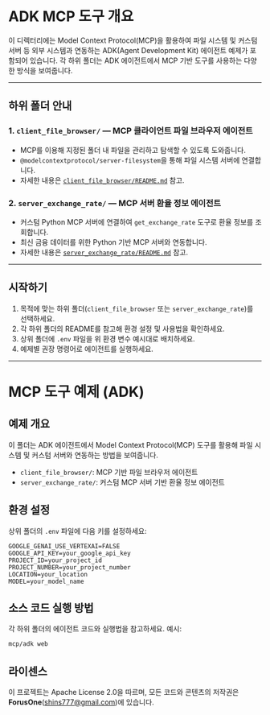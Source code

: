 # ADK MCP 도구 개요

이 디렉터리에는 Model Context Protocol(MCP)을 활용하여 파일 시스템 및 커스텀 서버 등 외부 시스템과 연동하는 ADK(Agent Development Kit) 에이전트 예제가 포함되어 있습니다. 각 하위 폴더는 ADK 에이전트에서 MCP 기반 도구를 사용하는 다양한 방식을 보여줍니다.

---

## 하위 폴더 안내

### 1. `client_file_browser/` — MCP 클라이언트 파일 브라우저 에이전트
- MCP를 이용해 지정된 폴더 내 파일을 관리하고 탐색할 수 있도록 도와줍니다.
- `@modelcontextprotocol/server-filesystem`을 통해 파일 시스템 서버에 연결합니다.
- 자세한 내용은 [`client_file_browser/README.md`](./client_file_browser/README.md) 참고.

### 2. `server_exchange_rate/` — MCP 서버 환율 정보 에이전트
- 커스텀 Python MCP 서버에 연결하여 `get_exchange_rate` 도구로 환율 정보를 조회합니다.
- 최신 금융 데이터를 위한 Python 기반 MCP 서버와 연동합니다.
- 자세한 내용은 [`server_exchange_rate/README.md`](./server_exchange_rate/README.md) 참고.

---

## 시작하기

1. 목적에 맞는 하위 폴더(`client_file_browser` 또는 `server_exchange_rate`)를 선택하세요.
2. 각 하위 폴더의 README를 참고해 환경 설정 및 사용법을 확인하세요.
3. 상위 폴더에 `.env` 파일을 위 환경 변수 예시대로 배치하세요.
4. 예제별 권장 명령어로 에이전트를 실행하세요.

---

# MCP 도구 예제 (ADK)

## 예제 개요
이 폴더는 ADK 에이전트에서 Model Context Protocol(MCP) 도구를 활용해 파일 시스템 및 커스텀 서버와 연동하는 방법을 보여줍니다.

- `client_file_browser/`: MCP 기반 파일 브라우저 에이전트
- `server_exchange_rate/`: 커스텀 MCP 서버 기반 환율 정보 에이전트

## 환경 설정
상위 폴더의 `.env` 파일에 다음 키를 설정하세요:

```
GOOGLE_GENAI_USE_VERTEXAI=FALSE
GOOGLE_API_KEY=your_google_api_key
PROJECT_ID=your_project_id
PROJECT_NUMBER=your_project_number
LOCATION=your_location
MODEL=your_model_name
```

## 소스 코드 실행 방법
각 하위 폴더의 에이전트 코드와 실행법을 참고하세요. 예시:

```bash
mcp/adk web
```

## 라이센스

이 프로젝트는 Apache License 2.0을 따르며, 모든 코드와 콘텐츠의 저작권은 **ForusOne**(shins777@gmail.com)에 있습니다.